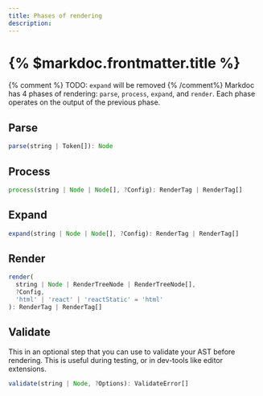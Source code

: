 ```yaml
---
title: Phases of rendering
description:
---
```


# {% $markdoc.frontmatter.title %}

{% comment %}
TODO: `expand` will be removed
{% /comment%}
Markdoc has 4 phases of rendering: `parse`, `process`, `expand`, and `render`. Each phase operates on the output of the previous phase.

## Parse

```js
parse(string | Token[]): Node
```

## Process

```js
process(string | Node | Node[], ?Config): RenderTag | RenderTag[]
```

## Expand

```js
expand(string | Node | Node[], ?Config): RenderTag | RenderTag[]
```

## Render

```js
render(
  string | Node | RenderTreeNode | RenderTreeNode[],
  ?Config,
  'html' | 'react' | 'reactStatic' = 'html'
): RenderTag | RenderTag[]
```

## Validate

This in an optional step that you can use to validate your AST before rendering. This is useful during testing, or in dev-tools like editor extensions.

```js
validate(string | Node, ?Options): ValidateError[]
```
